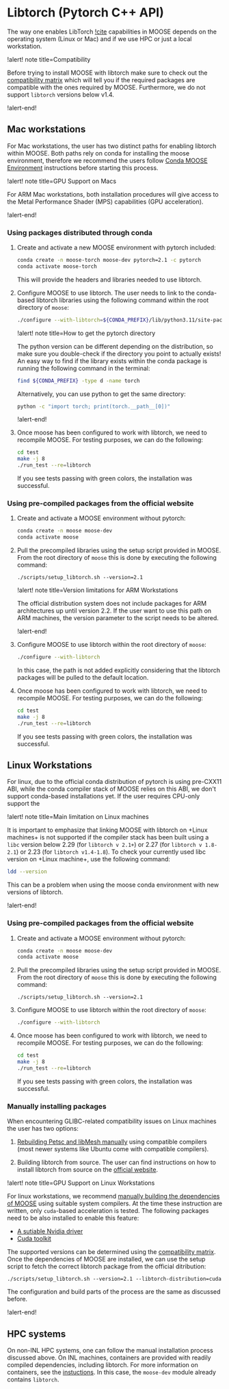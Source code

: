 # Libtorch (Pytorch C++ API)

The way one enables LibTorch [!cite](paszke2019pytorch) capabilities in MOOSE depends on
the operating system (Linux or Mac) and if we use HPC or just a local workstation.

!alert! note title=Compatibility

Before trying to install MOOSE with libtorch make sure to check out the
[compatibility matrix](https://github.com/pytorch/pytorch/blob/main/RELEASE.md#release-compatibility-matrix)
which will tell you if the required packages are compatible with the ones required by MOOSE.
Furthermore, we do not support `libtorch` versions below v1.4.

!alert-end!

## Mac workstations

For Mac workstations, the user has two distinct paths for enabling libtorch within MOOSE.
Both paths rely on conda for installing the moose environment, therefore we recommend the
users follow [Conda MOOSE Environment](installation/conda.md) instructions before starting
this process.

!alert! note title=GPU Support on Macs

For ARM Mac workstations, both installation procedures will give access
to the Metal Performance Shader (MPS) capabilities (GPU acceleration).

!alert-end!

### Using packages distributed through conda

1. Create and activate a new MOOSE environment with pytorch included:

   ```bash
   conda create -n moose-torch moose-dev pytorch=2.1 -c pytorch
   conda activate moose-torch
   ```

   This will provide the headers and libraries needed to use libtorch.

2. Configure MOOSE to use libtorch. The user needs to link to the conda-based libtorch libraries
   using the following command within the root directory of `moose`:

   ```bash
   ./configure --with-libtorch=${CONDA_PREFIX}/lib/python3.11/site-packages/torch
   ```

   !alert! note title=How to get the pytorch directory

   The python version can be different depending on the distribution, so make sure you double-check if the directory you point to actually exists!
   An easy way to find if the library exists within the conda package is running the following command in the terminal:

   ```bash
   find ${CONDA_PREFIX} -type d -name torch
   ```

   Alternatively, you can use python to get the same directory:

   ```bash
   python -c "import torch; print(torch.__path__[0])"
   ```

   !alert-end!

3. Once moose has been configured to work with libtorch, we need to recompile MOOSE.
   For testing purposes, we can do the following:

   ```bash
   cd test
   make -j 8
   ./run_test --re=libtorch
   ```

   If you see tests passing with green colors, the installation was successful.

### Using pre-compiled packages from the official website

1. Create and activate a MOOSE environment without pytorch:

   ```bash
   conda create -n moose moose-dev
   conda activate moose
   ```

2. Pull the precompiled libraries using the setup script provided in MOOSE. From the root
   directory of `moose` this is done by executing the following command:

   ```
   ./scripts/setup_libtorch.sh --version=2.1
   ```

   !alert! note title=Version limitations for ARM Workstations

   The official distribution system does not include packages for ARM architectures up until version 2.2. If the user want to use this path on ARM machines, the version parameter to the script needs
   to be altered.

   !alert-end!

3. Configure MOOSE to use libtorch within the root directory of `moose`:

   ```bash
   ./configure --with-libtorch
   ```

   In this case, the path is not added explicitly considering that the libtorch packages will be
   pulled to the default location.

4. Once moose has been configured to work with libtorch, we need to recompile MOOSE.
   For testing purposes, we can do the following:

   ```bash
   cd test
   make -j 8
   ./run_test --re=libtorch
   ```

   If you see tests passing with green colors, the installation was successful.

## Linux Workstations

For linux, due to the official conda distribution of pytorch is using pre-CXX11 ABI, while the
conda compiler stack of MOOSE relies on this ABI, we don't support conda-based installations yet.
If the user requires CPU-only support the

!alert! note title=Main limitation on Linux machines

It is important to emphasize that
linking MOOSE with libtorch on +Linux machines+ is not supported if the compiler stack has been built
using a `libc` version below 2.29 (for `libtorch v 2.1+`) or 2.27 (for `libtorch v 1.8-2.1`)
or 2.23 (for `libtorch v1.4-1.8`). To check your currently used libc version on +Linux machine+, use the following command:

```bash
ldd --version
```

This can be a problem when using the moose conda environment with new versions of libtorch.

!alert-end!

### Using pre-compiled packages from the official website

1. Create and activate a MOOSE environment without pytorch:

   ```bash
   conda create -n moose moose-dev
   conda activate moose
   ```

2. Pull the precompiled libraries using the setup script provided in MOOSE. From the root
   directory of `moose` this is done by executing the following command:

   ```
   ./scripts/setup_libtorch.sh --version=2.1
   ```

3. Configure MOOSE to use libtorch within the root directory of `moose`:

   ```bash
   ./configure --with-libtorch
   ```

4. Once moose has been configured to work with libtorch, we need to recompile MOOSE.
   For testing purposes, we can do the following:

   ```bash
   cd test
   make -j 8
   ./run_test --re=libtorch
   ```

   If you see tests passing with green colors, the installation was successful.

### Manually installing packages

When encountering GLIBC-related compatibility issues on Linux machines the user has two options:

1. [Rebuilding Petsc and libMesh manually](gcc_install_moose.md) using compatible compilers (most newer systems
   like Ubuntu come with compatible compilers).

2. Building libtorch from source. The user can find instructions on how to install libtorch
   from source on the [official website](https://github.com/pytorch/pytorch/blob/master/docs/libtorch.rst).


!alert! note title=GPU Support on Linux Workstations

For linux workstations, we recommend [manually building the dependencies of MOOSE](gcc_install_moose.md)
using suitable system compilers. At the time these instruction are written, only `cuda`-based
acceleration is tested.
The following packages need to be also installed to enable this feature:

- [A sutiable Nvidia driver](https://www.nvidia.com/en-us/drivers/)
- [Cuda toolkit](https://developer.nvidia.com/cuda-toolkit)

The supported versions can be determined using the [compatibility matrix](https://github.com/pytorch/pytorch/blob/main/RELEASE.md#release-compatibility-matrix).
Once the dependencies of MOOSE are installed, we can use the setup script to fetch
the correct libtorch package from the official ditribution:

```
./scripts/setup_libtorch.sh --version=2.1 --libtorch-distribution=cuda
```

The configuration and build parts of the process are the same as discussed before.

!alert-end!

## HPC systems

On non-INL HPC systems, one can follow the manual installation process discussed above.
On INL machines, containers are provided with readily compiled dependencies, including libtorch.
For more information on containers, see the [instuctions](inl_hpc_install_moose.md).
In this case, the `moose-dev` module already contains `libtorch`.
